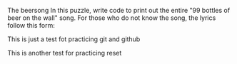 The beersong
In this puzzle, write code to print out the entire "99 bottles of beer on the wall" song.
For those who do not know the song, the lyrics follow this form:

This is just a test fot practicing git and github


This is another test for practicing reset

